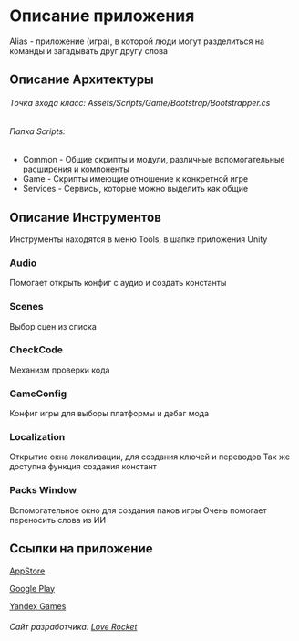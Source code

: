 # Описание приложения

Alias - приложение (игра), в которой люди могут разделиться на команды и загадывать друг другу слова

## Описание Архитектуры

###### Точка входа класс: Assets/Scripts/Game/Bootstrap/Bootstrapper.cs

###### Папка Scripts:

* Common - Общие скрипты и модули, различные вспомогательные расширения и компоненты
* Game - Скрипты имеющие отношение к конкретной игре
* Services - Сервисы, которые можно выделить как общие 

## Описание Инструментов

Инструменты находятся в меню Tools, в шапке приложения Unity

### Audio
Помогает открыть конфиг с аудио и создать константы 

### Scenes
Выбор сцен из списка

### CheckCode
Механизм проверки кода 

### GameConfig
Конфиг игры для выборы платформы и дебаг мода 

### Localization
Открытие окна локализации, для создания ключей и переводов
Так же доступна функция создания констант

### Packs Window
Вспомогательное окно для создания паков игры
Очень помогает переносить слова из ИИ

## Ссылки на приложение 
 
[AppStore](https://apps.apple.com/app/alias-word-associations/id6476888903)

[Google Play](https://play.google.com/store/apps/details?id=com.loverocket.alias)

[Yandex Games](https://yandex.ru/games/app/245910)

###### Сайт разработчика: [Love Rocket](https://loverocket.top)